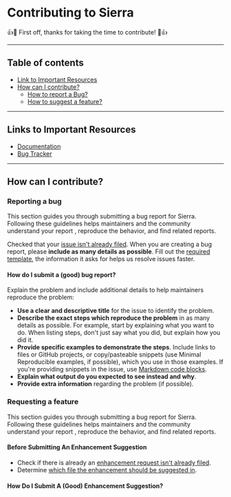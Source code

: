 # Contributing to Sierra

👍🎉 First off, thanks for taking the time to contribute! 🎉👍

<!---
- [@chaitan94](https://github.com/Chaitan94)
- [@TechnologyClassroom](https://github.com/TechnologyClassroom)
--->
_________________________________

## Table of contents

- [Link to Important Resources](#Links-to-Important-Resources)
- [How can I contribute?](#How-can-I-contribute?)
  - [How to report a Bug?](#Reporting-a-bug)
  - [How to suggest a feature?](#Requesting-a-feature)
_________________________________

## Links to Important Resources

- [Documentation](https://brainstormyourwayin.github.io/sierra.github.io/)
- [Bug Tracker](https://github.com/BrainStormYourWayIn/sierra/issues)
_________________________________

## How can I contribute?

### Reporting a bug

This section guides you through submitting a bug report for Sierra. Following these guidelines helps maintainers and the community understand your report , reproduce the behavior, and find related reports.

Checked that your [issue isn't already filed](https://github.com/BrainStormYourWayIn/sierra/issues?q=is%3Aissue). When you are creating a bug report, please **include as many details as possible**. Fill out the [required template](https://github.com/BrainStormYourWayIn/sierra/blob/main/.github/ISSUE_TEMPLATE/bug_report.md), the information it asks for helps us resolve issues faster.

#### How do I submit a (good) bug report?

Explain the problem and include additional details to help maintainers reproduce the problem:
- **Use a clear and descriptive title** for the issue to identify the problem.
- **Describe the exact steps which reproduce the problem** in as many details as possible. For example, start by explaining what you want to do. When listing steps, don't just say what you did, but explain how you did it.
- **Provide specific examples to demonstrate the steps**. Include links to files or GitHub projects, or copy/pasteable snippets (use Minimal Reproducible examples, if possible), which you use in those examples. If you're providing snippets in the issue, use [Markdown code blocks](https://help.github.com/articles/markdown-basics/#multiple-lines).
- **Explain what output do you expected to see instead and why**.
- **Provide extra information** regarding the problem (if possible).

### Requesting a feature

This section guides you through submitting a bug report for Sierra. Following these guidelines helps maintainers and the community understand your report , reproduce the behavior, and find related reports.

#### Before Submitting An Enhancement Suggestion
- Check if there is already an [enhancement request isn't already filed](https://github.com/BrainStormYourWayIn/sierra/issues?q=label%3Aenhancement+).
- Determine [which file the enhancement should be suggested in](https://github.com/BrainStormYourWayIn/sierra/tree/main/src/sierra).

#### How Do I Submit A (Good) Enhancement Suggestion?
